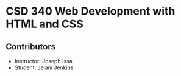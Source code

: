 # CSD 340 Web Development with HTML and CSS

## Contributors
- Instructor: Joseph Issa
- Student: Jelani Jenkins